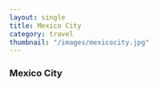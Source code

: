 ```yaml
---
layout: single
title: Mexico City
category: travel
thumbnail: "/images/mexicocity.jpg"
--- 
```


<html>
  <head>
    <style>
       #map {
        height: 800px;
        width: 100%;
       }
    </style>
  </head>
  <body>
    <h3>Mexico City</h3>
    <div id="map"></div>
    <script>
      function initMap() {
        var uluru = {lat: -25.363, lng: 131.044};
        var map = new google.maps.Map(document.getElementById('map'), {
          zoom: 4,
          center: uluru
        });
        var marker = new google.maps.Marker({
          position: uluru,
          map: map
        });
      }
    </script>
    <script async defer
    src="https://maps.googleapis.com/maps/api/js?key=AIzaSyBjiDtJdMbIB54fTQAPJV7bljadWrv0Jww&callback=initMap">
    </script>
  </body>
</html>
